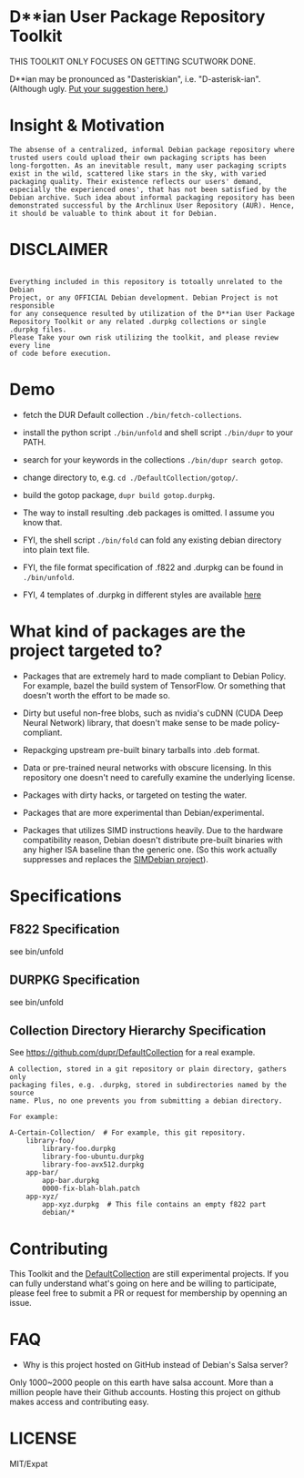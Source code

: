 D**ian User Package Repository Toolkit
===

THIS TOOLKIT ONLY FOCUSES ON GETTING SCUTWORK DONE.

D**ian may be pronounced as "Dasteriskian", i.e. "D-asterisk-ian". (Although ugly. [Put your suggestion here.](https://github.com/dupr/duprkit/issues/2))

# Insight & Motivation

```
The absense of a centralized, informal Debian package repository where
trusted users could upload their own packaging scripts has been
long-forgotten. As an inevitable result, many user packaging scripts
exist in the wild, scattered like stars in the sky, with varied
packaging quality. Their existence reflects our users' demand,
especially the experienced ones', that has not been satisfied by the
Debian archive. Such idea about informal packaging repository has been
demonstrated successful by the Archlinux User Repository (AUR). Hence,
it should be valuable to think about it for Debian.
```

# DISCLAIMER

```

Everything included in this repository is totoally unrelated to the Debian
Project, or any OFFICIAL Debian development. Debian Project is not responsible
for any consequence resulted by utilization of the D**ian User Package
Repository Toolkit or any related .durpkg collections or single .durpkg files.
Please Take your own risk utilizing the toolkit, and please review every line
of code before execution.

```

# Demo

* fetch the DUR Default collection `./bin/fetch-collections`.

* install the python script `./bin/unfold` and shell script `./bin/dupr` to your PATH.

* search for your keywords in the collections `./bin/dupr search gotop`.

* change directory to, e.g. `cd ./DefaultCollection/gotop/`.

* build the gotop package, `dupr build gotop.durpkg`.

* The way to install resulting .deb packages is omitted. I assume you know that.

* FYI, the shell script `./bin/fold` can fold any existing debian directory into plain text file.

* FYI, the file format specification of .f822 and .durpkg can be found in `./bin/unfold`.

* FYI, 4 templates of .durpkg in different styles are available [here](./templates/)


# What kind of packages are the project targeted to?

* Packages that are extremely hard to made compliant to Debian Policy. For
example, bazel the build system of TensorFlow. Or something that doesn't
worth the effort to be made so.

* Dirty but useful non-free blobs, such as nvidia's cuDNN (CUDA Deep
Neural Network) library, that doesn't make sense to be made policy-compliant.

* Repackging upstream pre-built binary tarballs into .deb format.

* Data or pre-trained neural networks with obscure licensing. In this
repository one doesn't need to carefully examine the underlying license.

* Packages with dirty hacks, or targeted on testing the water.

* Packages that are more experimental than Debian/experimental.

* Packages that utilizes SIMD instructions heavily. Due to the hardware
compatibility reason, Debian doesn't distribute pre-built binaries with any
higher ISA baseline than the generic one.  (So this work actually
suppresses and replaces the [SIMDebian project](https://github.com/SIMDebian/SIMDebian)).

# Specifications

## F822 Specification

see bin/unfold

## DURPKG Specification

see bin/unfold

## Collection Directory Hierarchy Specification

See https://github.com/dupr/DefaultCollection for a real example.

```
A collection, stored in a git repository or plain directory, gathers only
packaging files, e.g. .durpkg, stored in subdirectories named by the source
name. Plus, no one prevents you from submitting a debian directory.

For example:

A-Certain-Collection/  # For example, this git repository.
    library-foo/
        library-foo.durpkg
        library-foo-ubuntu.durpkg
        library-foo-avx512.durpkg
    app-bar/
        app-bar.durpkg
        0000-fix-blah-blah.patch
    app-xyz/
        app-xyz.durpkg  # This file contains an empty f822 part
        debian/*
```

# Contributing

This Toolkit and the [DefaultCollection](https://github.com/dupr/DefaultCollection)
are still experimental projects. If you can fully understand what's going on
here and be willing to participate, please feel free to submit a PR or
request for membership by openning an issue.

# FAQ

* Why is this project hosted on GitHub instead of Debian's Salsa server?

Only 1000~2000 people on this earth have salsa account. More than a million
people have their Github accounts. Hosting this project on github makes access
and contributing easy.

# LICENSE

MIT/Expat
